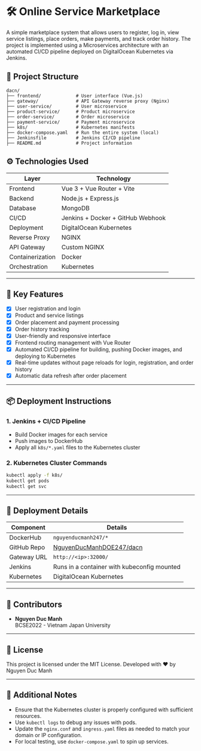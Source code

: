 # 🛠️ Online Service Marketplace

A simple marketplace system that allows users to register, log in, view service listings, place orders, make payments, and track order history. The project is implemented using a Microservices architecture with an automated CI/CD pipeline deployed on DigitalOcean Kubernetes via Jenkins.

## 📂 Project Structure

```
dacn/
├── frontend/             # User interface (Vue.js)
├── gateway/              # API Gateway reverse proxy (Nginx)
├── user-service/         # User microservice
├── product-service/      # Product microservice
├── order-service/        # Order microservice
├── payment-service/      # Payment microservice
├── k8s/                  # Kubernetes manifests
├── docker-compose.yaml   # Run the entire system (local)
├── Jenkinsfile           # Jenkins CI/CD pipeline
├── README.md             # Project information
```

## ⚙️ Technologies Used

| Layer            | Technology                        |
| ---------------- | --------------------------------- |
| Frontend         | Vue 3 + Vue Router + Vite         |
| Backend          | Node.js + Express.js              |
| Database         | MongoDB                           |
| CI/CD            | Jenkins + Docker + GitHub Webhook |
| Deployment       | DigitalOcean Kubernetes           |
| Reverse Proxy    | NGINX                             |
| API Gateway      | Custom NGINX                      |
| Containerization | Docker                            |
| Orchestration    | Kubernetes                        |

---

## 🚀 Key Features

- [x] User registration and login
- [x] Product and service listings
- [x] Order placement and payment processing
- [x] Order history tracking
- [x] User-friendly and responsive interface
- [x] Frontend routing management with Vue Router
- [x] Automated CI/CD pipeline for building, pushing Docker images, and deploying to Kubernetes
- [x] Real-time updates without page reloads for login, registration, and order history
- [x] Automatic data refresh after order placement

---

## 📦 Deployment Instructions

### 1. Jenkins + CI/CD Pipeline

- Build Docker images for each service
- Push images to DockerHub
- Apply all `k8s/*.yaml` files to the Kubernetes cluster

### 2. Kubernetes Cluster Commands

```bash
kubectl apply -f k8s/
kubectl get pods
kubectl get svc
```

---

## 📎 Deployment Details

| Component   | Details                                                                 |
| ----------- | ----------------------------------------------------------------------- |
| DockerHub   | `nguyenducmanh247/*`                                                    |
| GitHub Repo | [NguyenDucManhDOE247/dacn](https://github.com/NguyenDucManhDOE247/dacn) |
| Gateway URL | `http://<ip>:32000/`                                                    |
| Jenkins     | Runs in a container with kubeconfig mounted                             |
| Kubernetes  | DigitalOcean Kubernetes                                                 |

---

## 👤 Contributors

- **Nguyen Duc Manh**  
   BCSE2022 - Vietnam Japan University

---

## 📄 License

This project is licensed under the MIT License.
Developed with ❤️ by Nguyen Duc Manh

---

## 📘 Additional Notes

- Ensure that the Kubernetes cluster is properly configured with sufficient resources.
- Use `kubectl logs` to debug any issues with pods.
- Update the `nginx.conf` and `ingress.yaml` files as needed to match your domain or IP configuration.
- For local testing, use `docker-compose.yaml` to spin up services.
